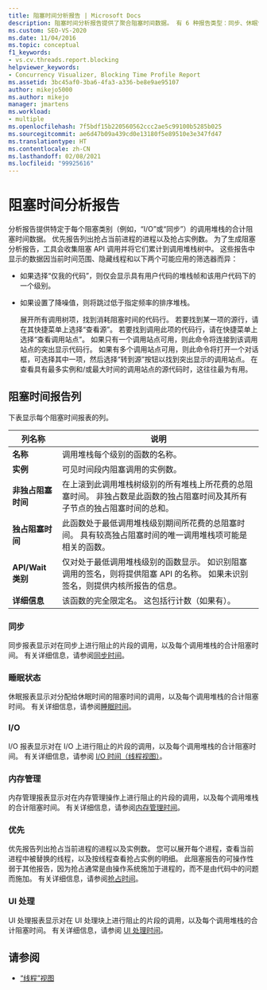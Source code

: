 ```yaml
---
title: 阻塞时间分析报告 | Microsoft Docs
description: 阻塞时间分析报告提供了聚合阻塞时间数据。 有 6 种报告类型：同步、休眠情况、I/O、内存、抢占和 UI。
ms.custom: SEO-VS-2020
ms.date: 11/04/2016
ms.topic: conceptual
f1_keywords:
- vs.cv.threads.report.blocking
helpviewer_keywords:
- Concurrency Visualizer, Blocking Time Profile Report
ms.assetid: 3bc45af0-3ba6-4fa3-a336-be8e9ae95107
author: mikejo5000
ms.author: mikejo
manager: jmartens
ms.workload:
- multiple
ms.openlocfilehash: 7f5bdf15b220560562ccc2ae5c99100b5285b025
ms.sourcegitcommit: ae6d47b09a439cd0e13180f5e89510e3e347fd47
ms.translationtype: HT
ms.contentlocale: zh-CN
ms.lasthandoff: 02/08/2021
ms.locfileid: "99925616"
---
```

# <a name="blocking-time-profile-report"></a>阻塞时间分析报告
分析报告提供特定于每个阻塞类别（例如，“I/O”或“同步”）的调用堆栈的合计阻塞时间数据。 优先报告列出抢占当前进程的进程以及抢占实例数。 为了生成阻塞分析报告，工具会收集阻塞 API 调用并将它们累计到调用堆栈树中。 这些报告中显示的数据因当前时间范围、隐藏线程和以下两个可能应用的筛选器而异：

- 如果选择“仅我的代码”，则仅会显示具有用户代码的堆栈帧和该用户代码下的一个级别。

- 如果设置了降噪值，则将跳过低于指定频率的排序堆栈。

  展开所有调用树项，找到消耗阻塞时间的代码行。 若要找到某一项的源行，请在其快捷菜单上选择“查看源”。 若要找到调用此项的代码行，请在快捷菜单上选择“查看调用站点”。 如果只有一个调用站点可用，则此命令将连接到该调用站点的突出显示代码行。 如果有多个调用站点可用，则此命令将打开一个对话框，可选择其中一项，然后选择“转到源”按钮以找到突出显示的调用站点。 在查看具有最多实例和/或最大时间的调用站点的源代码时，这往往最为有用。

## <a name="blocking-time-report-columns"></a>阻塞时间报告列
 下表显示每个阻塞时间报表的列。

|列名称|说明|
|-----------------|-----------------|
|**名称**|调用堆栈每个级别的函数的名称。|
|**实例**|可见时间段内阻塞调用的实例数。|
|**非独占阻塞时间**|在上滚到此调用堆栈树级别的所有堆栈上所花费的总阻塞时间。 非独占数是此函数的独占阻塞时间及其所有子节点的独占阻塞时间的总和。|
|**独占阻塞时间**|此函数处于最低调用堆栈级别期间所花费的总阻塞时间。 具有较高独占阻塞时间的唯一调用堆栈项可能是相关的函数。|
|**API/Wait 类别**|仅对处于最低调用堆栈级别的函数显示。 如识别阻塞调用的签名，则将提供阻塞 API 的名称。 如果未识别签名，则提供内核所报告的信息。|
|**详细信息**|该函数的完全限定名。 这包括行计数（如果有）。|

### <a name="synchronization"></a>同步
 同步报表显示对在同步上进行阻止的片段的调用，以及每个调用堆栈的合计阻塞时间。 有关详细信息，请参阅[同步时间](../profiling/synchronization-time.md)。

### <a name="sleep"></a>睡眠状态
 休眠报表显示对分配给休眠时间的阻塞时间的调用，以及每个调用堆栈的合计阻塞时间。 有关详细信息，请参阅[睡眠时间](../profiling/sleep-time.md)。

### <a name="io"></a>I/O
 I/O 报表显示对在 I/O 上进行阻止的片段的调用，以及每个调用堆栈的合计阻塞时间。 有关详细信息，请参阅 [I/O 时间（线程视图）](../profiling/i-o-time-threads-view.md)。

### <a name="memory-management"></a>内存管理
 内存管理报表显示对在内存管理操作上进行阻止的片段的调用，以及每个调用堆栈的合计阻塞时间。 有关详细信息，请参阅[内存管理时间](../profiling/memory-management-time.md)。

### <a name="preemption"></a>优先
 优先报告列出抢占当前进程的进程以及实例数。  您可以展开每个进程，查看当前进程中被替换的线程，以及按线程查看抢占实例的明细。 此阻塞报告的可操作性弱于其他报告，因为抢占通常是由操作系统施加于进程的，而不是由代码中的问题而施加。 有关详细信息，请参阅[抢占时间](../profiling/preemption-time.md)。

### <a name="ui-processing"></a>UI 处理
 UI 处理报表显示对在 UI 处理块上进行阻止的片段的调用，以及每个调用堆栈的合计阻塞时间。 有关详细信息，请参阅 [UI 处理时间](../profiling/ui-processing-time.md)。

## <a name="see-also"></a>请参阅
- [“线程”视图](../profiling/threads-view-parallel-performance.md)